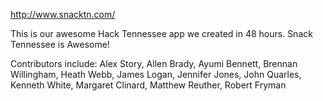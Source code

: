 http://www.snacktn.com/

This is our awesome Hack Tennessee app we created in 48 hours.
Snack Tennessee is Awesome! 

Contributors include:
Alex Story,
Allen Brady,
Ayumi Bennett,
Brennan Willingham,
Heath Webb,
James Logan,
Jennifer Jones,
John Quarles,
Kenneth White,
Margaret Clinard,
Matthew Reuther,
Robert Fryman
